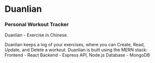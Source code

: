# Duanlian
### Personal Workout Tracker

Duanlian - Exercise in Chinese.

Duanlian keeps a log of your exercises, where you can Create, Read, Update, and Delete a workout.
Duanlian is built using the MERN stack:
Frontend - React
Backend  - Express API, Node.js
Database - MongoDB
